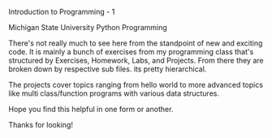 Introduction to Programming - 1

Michigan State University Python Programming

There's not really much to see here from the standpoint of new and exciting code. It is mainly a bunch of exercises from my programming class that's structured by Exercises, Homework, Labs, and Projects. From there they are broken down by respective sub files. its pretty hierarchical.

The projects cover topics ranging from hello world to more advanced topics like multi class/function programs with various data structures.

Hope you find this helpful in one form or another.

Thanks for looking!
